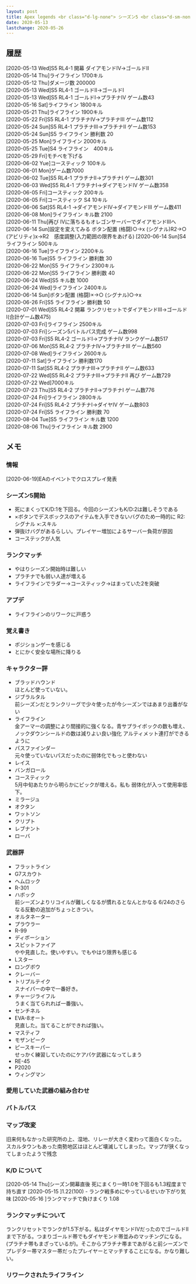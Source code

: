 ```yaml
---
layout: post
title: Apex legends <br class="d-lg-none"> シーズン5 <br class="d-sm-none"> 運命の行く末
date: 2020-05-13
lastchange: 2020-05-26
---
```


## 履歴
[2020-05-13 Wed]S5 RL4-1 開幕 ダイアモンドⅣ→ゴールドⅡ<br>
[2020-05-14 Thu]ライフライン 1700キル<br>
[2020-05-12 Thu]ダメージ数 200000<br>
[2020-05-13 Wed]S5 RL4-1 ゴールドⅡ→ゴールドⅠ<br>
[2020-05-13 Wed]S5 RL4-1 ゴールドⅠ→プラチナⅣ ゲーム数43<br>
[2020-05-16 Sat]ライフライン 1800キル<br>
[2020-05-21 Thu]ライフライン 1900キル<br>
[2020-05-22 Fri]S5 RL4-1 プラチナⅣ→プラチナⅢ ゲーム数112<br>
[2020-05-24 Sun]S5 RL4-1 プラチナⅢ→プラチナⅡ ゲーム数153<br>
[2020-05-24 Sun]S5 ライフライン 勝利数 20<br>
[2020-05-25 Mon]ライフライン 2000キル<br>
[2020-05-25 Tue]S4 ライフライン　400キル<br>
[2020-05-29 Fri]モチベを下げる<br>
[2020-06-02 Yue]コースティック 100キル<br>
[2020-06-01 Mon]ゲーム数7000<br>
[2020-06-02 Tue]S5 RL4-1 プラチナⅡ→プラチナⅠ ゲーム数301<br>
[2020-06-03 Wed]S5 RL4-1 プラチナⅠ→ダイアモンドⅣ ゲーム数358<br>
[2020-06-05 Fri]コースティック 200キル<br>
[2020-06-05 Fri]コースティック S4 10キル<br>
[2020-06-06 Sat]S5 RL4-1 →ダイアモンドⅣ→ダイアモンドⅢ ゲーム数411<br>
[2020-06-08 Mon]ライフライン キル数  2100<br>
[2020-06-11 Thu]再び Ⅳに落ちるもオレゴンサーバーでダイアモンドⅢへ<br>
[2020-06-14 Sun]設定を変えてみる ボタン配置 (格闘)○→x (シグナル)R2→○　(アビリティ)x→R2　感度調整(入力範囲の限界をあげる)
[2020-06-14 Sun]S4 ライフライン 500キル<br>
[2020-06-16 Tue]ライフライン 2200キル<br>
[2020-06-16 Tue]S5 ライフライン 勝利数 30<br>
[2020-06-22 Mon]S5 ライフライン 2300キル<br>
[2020-06-22 Mon]S5 ライフライン 勝利数 40<br>
[2020-06-24 Wed]S5 キル数 1000<br>
[2020-06-24 Wed]ライフライン 2400キル<br>
[2020-06-14 Sun]ボタン配置 (格闘)×→○ (シグナル)○→x<br>
[2020-06-26 Fri]S5 ライフライン 勝利数 50<br>
[2020-07-01 Wed]S5 RL4-2 開幕 ランクリセットでダイアモンドⅢ→ゴールドⅠ(合計ゲーム数475)<br>
[2020-07-03 Fri]ライフライン 2500キル<br>
[2020-07-03 Fri]シーズン5バトルパス完成 ゲーム数998<br>
[2020-07-03 Fri]S5 RL4-2 ゴールドⅠ→プラチナⅣ ランクゲーム数517<br>
[2020-07-06 Mon]S5 RL4-2 プラチナⅣ→プラチナⅢ ゲーム数560<br>
[2020-07-08 Wed]ライフライン 2600キル<br>
[2020-07-11 Sat]ライフライン 勝利数170<br>
[2020-07-11 Sat]S5 RL4-2 プラチナⅢ→プラチナⅡ ゲーム数633<br>
[2020-07-22 Wed]S5 RL4-2 プラチナⅢ→プラチナⅡ 再び ゲーム数729<br>
[2020-07-22 Wed]7000キル<br>
[2020-07-23 Thu]S5 RL4-2 プラチナⅡ→プラチナⅠ ゲーム数776<br>
[2020-07-24 Fri]ライフライン 2800キル<br>
[2020-07-24 Fri]S5 RL4-2 プラチナⅠ→ダイヤⅣ ゲーム数803<br>
[2020-07-24 Fri]S5 ライフライン 勝利数 70<br>
[2020-08-04 Tue]S5 ライフライン キル数 1200<br>
[2020-08-06 Thu]ライフライン キル数 2900<br>
 


## メモ

### 情報
[2020-06-19]EAのイベントでクロスプレイ発表

### シーズン5開始
- 死にまくってK/D:1を下回る。今回のシーズンもK/D:2は難しそうである
- ×ボタンでデスボックスのアイテムを入手できないバグのため一時的に R2:シグナル ×:スキル
- 弾抜けバグがあるらしい。プレイヤー増加によるサーバー負荷が原因
- コーステックが人気

### ランクマッチ 
- やはりシーズン開始時は難しい
- プラチナでも弱い人達が増える
- ライフラインでラダー→コースティック→はまっていた2を突破

### アプデ
- ライフラインのリワークに戸惑う

### 覚え書き
- ポジションゲーを感じる
- とにかく安全な場所に降りる

### キャラクター評
- ブラッドハウンド<br>
ほとんど使っていない。
- ジブラルタル<br>
前シーズンだとランクリーグで少々使ったが今シーズンではあまり出番がない
- ライフライン<br>
金アーマーの調整により間接的に強くなる。青サプライボックの数も増え、ノックダウンシールドの数は減りよい良い強化
アルティメット連打ができるように
- パスファインダー<br>
元々使っていないパスだったのに弱体化でもっと使わない
- レイス<br>
- バンガロール<br>
- コースティック<br>
5月中旬あたりから明らかにピックが増える。私も
弱体化が入って使用率低下。
- ミラージュ<br>
- オクタン<br>
- ワットソン<br>
- クリプト<br>
- レブナント<br>
- ローバ


### 武器評
- フラットライン<br>
- G7スカウト<br>
- ヘムロック<br>
- R-301<br>
- ハボック<br>
前シーズンよりリコイルが難しくなるが慣れるとなんとかなる
6/24のさらなる反動の追加がちょっときつい。
- オルタネーター<br>
- プラウラー<br>
- R-99<br>
- ディボーション<br>
- スピットファイア<br>
やや見直した。使いやすい。でもやはり限界も感じる
- Lスター<br>
- ロングボウ<br>
- クレーバー<br>
- トリプルテイク<br>
スナイパーの中で一番好き。
- チャージライフル<br>
うまく当てられれば一番強い。
- センチネル<br>
- EVA-8オート<br>
見直した。当てることができれば強い。
- マスティフ<br>
- モザンピーク<br>
- ピースキーパー<br>
せっかく練習していたのにケアパケ武器になってしまう
- RE-45<br>
- P2020<br>
- ウィングマン<br>


### 愛用していた武器の組み合わせ


### バトルパス

### マップ改変
旧来何もなかった研究所の上、湿地、リレーが大きく変わって面白くなった。
スカルタウンもあった南勢地区はほとんど壊滅してしまった。マップが狭くなってしまったようで残念

### K/D について
[2020-05-14 Thu]シーズン開幕直後 死にまくり一時1.0を下回るも1.3程度まで持ち直す
[2020-05-15 ]1.22(100) - ランク戦多めにやっているせいか下がり気味
[2020-05-16 ]ランクマッチで負けまくり 1.08

### ランクマッチについて
ランクリセットでランクが1.5下がる。私はダイヤモンドⅣだったのでゴールドⅡまで下がる。つまりゴールド帯でもダイヤモンド帯並みのマッチングになる。(プラチナ帯もまざっているが)。そこからプラチナ帯まであがると前シーズンでプレデター帯マスター帯だったプレイヤーとマッチすることになる。かなり難しい。

### リワークされたライフライン
